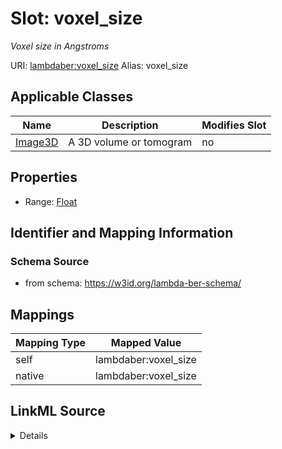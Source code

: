 

# Slot: voxel_size 


_Voxel size in Angstroms_





URI: [lambdaber:voxel_size](https://w3id.org/lambda-ber-schema/voxel_size)
Alias: voxel_size

<!-- no inheritance hierarchy -->





## Applicable Classes

| Name | Description | Modifies Slot |
| --- | --- | --- |
| [Image3D](Image3D.md) | A 3D volume or tomogram |  no  |






## Properties

* Range: [Float](Float.md)




## Identifier and Mapping Information






### Schema Source


* from schema: https://w3id.org/lambda-ber-schema/




## Mappings

| Mapping Type | Mapped Value |
| ---  | ---  |
| self | lambdaber:voxel_size |
| native | lambdaber:voxel_size |




## LinkML Source

<details>
```yaml
name: voxel_size
description: Voxel size in Angstroms
from_schema: https://w3id.org/lambda-ber-schema/
rank: 1000
alias: voxel_size
owner: Image3D
domain_of:
- Image3D
range: float

```
</details>